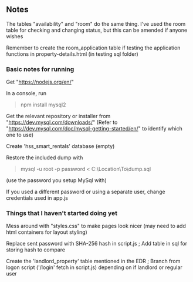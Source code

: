 ## Notes

The tables "availability" and "room" do the same thing. I've used the room table for checking and changing status, but this can be amended if anyone wishes

Remember to create the room_application table if testing the application functions in property-details.html (in testing sql folder)



### Basic notes for running

Get "https://nodejs.org/en/"

In a console, run 

>npm install mysql2

Get the relevant repository or installer from "https://dev.mysql.com/downloads/" (Refer to "https://dev.mysql.com/doc/mysql-getting-started/en/" to identify which one to use)

Create 'hss_smart_rentals' database (empty)

Restore the included dump with

>mysql -u root -p password < C:\Location\To\dump.sql
>
(use the password you setup MySql with)

If you used a different password or using a separate user, change credentials used in app.js


### Things that I haven't started doing yet

Mess around with "styles.css" to make pages look nicer (may need to add html containers for layout styling)

Replace sent password with SHA-256 hash in script.js ; Add table in sql for storing hash to compare

Create the 'landlord_property' table mentioned in the EDR ; Branch from logon script ('/login' fetch in script.js) depending on if landlord or regular user
